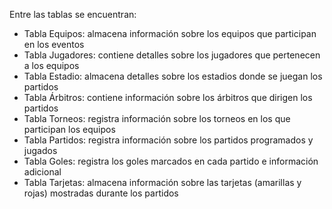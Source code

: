 Entre las tablas se encuentran:
- Tabla Equipos: almacena información sobre los equipos que participan en los eventos
- Tabla Jugadores: contiene detalles sobre los jugadores que pertenecen a los equipos
- Tabla Estadio: almacena detalles sobre los estadios donde se juegan los partidos
- Tabla Árbitros: contiene información sobre los árbitros que dirigen los partidos
- Tabla Torneos: registra información sobre los torneos en los que participan los equipos
- Tabla Partidos: registra información sobre los partidos programados y jugados
- Tabla Goles: registra los goles marcados en cada partido e información adicional
- Tabla Tarjetas: almacena información sobre las tarjetas (amarillas y rojas) mostradas durante los partidos

